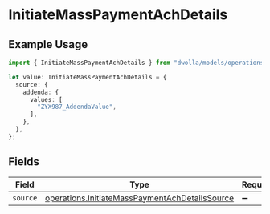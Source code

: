 # InitiateMassPaymentAchDetails

## Example Usage

```typescript
import { InitiateMassPaymentAchDetails } from "dwolla/models/operations";

let value: InitiateMassPaymentAchDetails = {
  source: {
    addenda: {
      values: [
        "ZYX987_AddendaValue",
      ],
    },
  },
};
```

## Fields

| Field                                                                                                            | Type                                                                                                             | Required                                                                                                         | Description                                                                                                      |
| ---------------------------------------------------------------------------------------------------------------- | ---------------------------------------------------------------------------------------------------------------- | ---------------------------------------------------------------------------------------------------------------- | ---------------------------------------------------------------------------------------------------------------- |
| `source`                                                                                                         | [operations.InitiateMassPaymentAchDetailsSource](../../models/operations/initiatemasspaymentachdetailssource.md) | :heavy_minus_sign:                                                                                               | N/A                                                                                                              |